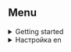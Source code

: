 ## Menu

<details>
  <summary>Getting started</summary>

- [Introduction](docs/GettingStarted.md#introduction)
- [System requirements](docs/GettingStarted.md#system_requirements)
- [Installation](docs/GettingStarted.md#installation)
- [Login](docs/GettingStarted.md#login)
- [Initializing the Project](docs/GettingStarted.md#initializing_the_project)
</details>

<details>
  <summary>Настройка en</summary>

- [Настройка](docs/Settings.md)
</details>
